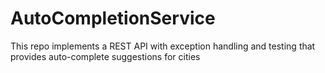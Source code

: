 # AutoCompletionService

This repo implements a REST API with exception handling and testing that provides auto-complete suggestions for cities
